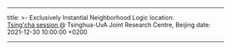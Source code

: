 ---

title: >-
    Exclusively Instantial Neighborhood Logic
location:  
    <a href="http://tsinghualogic.net/JRC/past-sessions/" target="_blank">Tsing'cha session </a> @ Tsinghua-UvA Joint Research Centre, Beijing
date: 2021-12-30 10:00:00 +0200

---